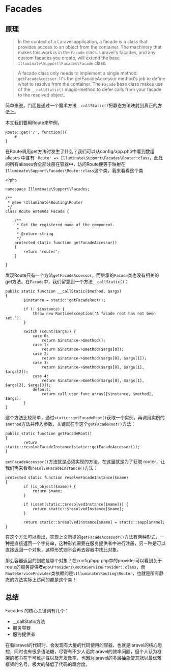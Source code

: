 # Facades

## 原理

> In the context of a Laravel application, a facade is a class that provides access to an object from the container. The machinery that makes this work is in the `Facade` class. Laravel's facades, and any custom facades you create, will extend the base `Illuminate\Support\Facades\Facade` class.

> A facade class only needs to implement a single method: `getFacadeAccessor`. It's the getFacadeAccessor method's job to define what to resolve from the container. The `Facade` base class makes use of the `__callStatic()` magic-method to defer calls from your facade to the resolved object.

简单来说，门面是通过一个魔术方法`__callStatic()`把静态方法映射到真正的方法上。

本文我们要用Route来举例，
```
Route::get('/', function(){
    # 
}
```

在Route调用get方法时发生了什么？我们可以从config/app.php中看到数组 aliases 中含有 `'Route' => Illuminate\Support\Facades\Route::class`，此处的所有aliases会全部注册在容器中，访问Route便等于映射在`Illuminate\Support\Facades\Route::class`这个类，我来看看这个类

```
<?php 

namespace Illuminate\Support\Facades;

/**
 * @see \Illuminate\Routing\Router
 */
class Route extends Facade {

    /**
     * Get the registered name of the component.
     *
     * @return string
     */
    protected static function getFacadeAccessor()
    {
        return 'router';
    }

}
```

发现Route只有一个方法`getFacadeAccessor`，而继承的`Facade`类也没有相关的get方法。在`Facade`中，我们留意到一个方法`__callStatic()`：

```
public static function __callStatic($method, $args)
{
        $instance = static::getFacadeRoot();

        if (! $instance) {
            throw new RuntimeException('A facade root has not been set.');
        }

        switch (count($args)) {
            case 0:
                return $instance->$method();
            case 1:
                return $instance->$method($args[0]);
            case 2:
                return $instance->$method($args[0], $args[1]);
            case 3:
                return $instance->$method($args[0], $args[1], $args[2]);
            case 4:
                return $instance->$method($args[0], $args[1], $args[2], $args[3]);
            default:
                return call_user_func_array([$instance, $method], $args);
        }
}
```
这个方法比较简单，通过`static::getFacadeRoot()`获取一个实例，再调用实例的`$method`方法并传入参数，关键就在于这个`getFacadeRoot()`方法：

```
public static function getFacadeRoot()
{
        return static::resolveFacadeInstance(static::getFacadeAccessor());
}
```

`getFacadeAccessor()`方法就是必须实现的方法，在这里就是为了获取 router，让我们再来看看`resolveFacadeInstance()`方法：
```
protected static function resolveFacadeInstance($name)
{
        if (is_object($name)) {
            return $name;
        }

        if (isset(static::$resolvedInstance[$name])) {
            return static::$resolvedInstance[$name];
        }

        return static::$resolvedInstance[$name] = static::$app[$name];
}
```
在这个方法可以看出，实现上文所提的`getFacadeAccessor()`方法有两种形式，一种是直接返回一个字符串，这种形式需要在服务提供者中进行注册，另一种是可以直接返回一个对象，这种形式则不会再去容器中找此对象。

那么容器返回的到底是哪个对象？在config/app.php中的provider可以看到关于route的服务提供者`App\Providers\RouteServiceProvider::class`，而`RouteServiceProvider`类依赖的是`\Illuminate\Routing\Router`，也就是所有静态的方法实际上访问的都是这个类！

## 总结
Facades 的核心关键词有几个：
* __callStatic方法
* 服务容器
* 服务提供者

在看laravel的代码时，会发现有大量的代码使用的容器，也就是laravel的核心思想，同时也有很多语法糖，尽管有不少人诟病laravel的效率问题，但个人认为框架的核心在于可维护性以及开发效率。也因为laravel的多层抽象使其冠以最优雅框架的名号，极大的降低了代码的耦合度。


